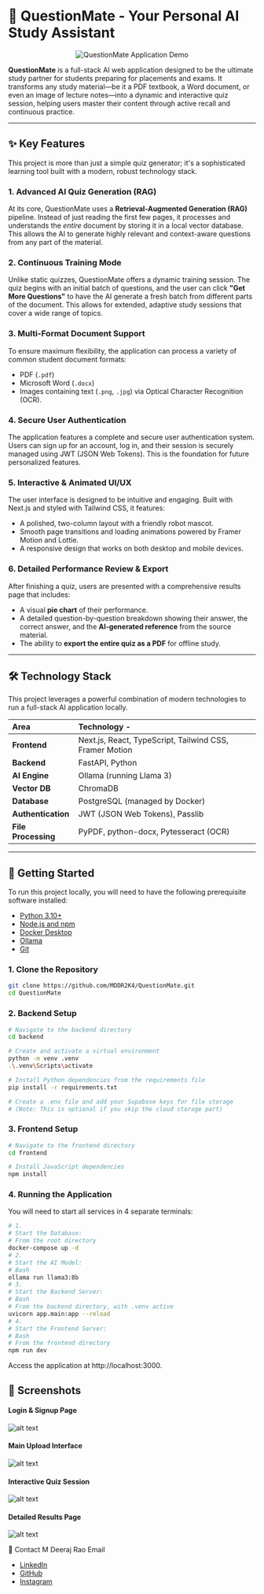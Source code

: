 # 🤖 QuestionMate - Your Personal AI Study Assistant

<p align="center">
  <img src="https://via.placeholder.com/800x400.png?text=Add+a+GIF+or+Screenshot+of+Your+App+Here" alt="QuestionMate Application Demo">
</p>

**QuestionMate** is a full-stack AI web application designed to be the ultimate study partner for students preparing for placements and exams. It transforms any study material—be it a PDF textbook, a Word document, or even an image of lecture notes—into a dynamic and interactive quiz session, helping users master their content through active recall and continuous practice.

---

## ✨ Key Features

This project is more than just a simple quiz generator; it's a sophisticated learning tool built with a modern, robust technology stack.

### 1. **Advanced AI Quiz Generation (RAG)**
At its core, QuestionMate uses a **Retrieval-Augmented Generation (RAG)** pipeline. Instead of just reading the first few pages, it processes and understands the *entire* document by storing it in a local vector database. This allows the AI to generate highly relevant and context-aware questions from any part of the material.

### 2. **Continuous Training Mode**
Unlike static quizzes, QuestionMate offers a dynamic training session. The quiz begins with an initial batch of questions, and the user can click **"Get More Questions"** to have the AI generate a fresh batch from different parts of the document. This allows for extended, adaptive study sessions that cover a wide range of topics.

### 3. **Multi-Format Document Support**
To ensure maximum flexibility, the application can process a variety of common student document formats:
-   PDF (`.pdf`)
-   Microsoft Word (`.docx`)
-   Images containing text (`.png`, `.jpg`) via Optical Character Recognition (OCR).

### 4. **Secure User Authentication**
The application features a complete and secure user authentication system. Users can sign up for an account, log in, and their session is securely managed using JWT (JSON Web Tokens). This is the foundation for future personalized features.

### 5. **Interactive & Animated UI/UX**
The user interface is designed to be intuitive and engaging. Built with Next.js and styled with Tailwind CSS, it features:
-   A polished, two-column layout with a friendly robot mascot.
-   Smooth page transitions and loading animations powered by Framer Motion and Lottie.
-   A responsive design that works on both desktop and mobile devices.

### 6. **Detailed Performance Review & Export**
After finishing a quiz, users are presented with a comprehensive results page that includes:
-   A visual **pie chart** of their performance.
-   A detailed question-by-question breakdown showing their answer, the correct answer, and the **AI-generated reference** from the source material.
-   The ability to **export the entire quiz as a PDF** for offline study.

---

## 🛠️ Technology Stack

This project leverages a powerful combination of modern technologies to run a full-stack AI application locally.

| Area                | Technology                                                                                                                                                                                                                                                                                                                                                                                                                                                                                                                                                                                                                                                                                                                                                                                                                                                                                                                                                                                                                                                                                                                                                                                                                                                                                                                                                                                                                                                                                                                                                                                                                                                                                                                                                                                                                                                                                                                                                                                                                                                                                                                                                                                                                                                                                                                                                                                                                                                                                                                                                                                                                                                                                                                                                                                                                                                                                                                                                                                                                                                                                                                                                                                                                                                                                                                                                                                                                                                                                                                                                                                                                                                                                                                                                                                                                                                                                                                                                                                                                                                                                                                                                                                                                                                                                                                                                                                                                                                                                                                                                                                                                                                                                                                                                                                                                                                                                                                                                                                                                                                                                                                                                                                                                                                                                                                                                                                                                                                                                                                                                                                                                                                                                                                                                                                                                                                                                                                                                                                                                                                                                                                                                                                                                                                                                                                                                                                                                                                                                                                                                                                                                                                                                                                                                                                                                                                                                                                                                                                                                                                                                                                                                                                                                                                                                                                                                                                                                                                                                                                                                                                                                                                                                                                                                                                                                                                                                                                                                                                                                                                                                                                                                                                                                                                                                                                                                                                                                                                                                                                                                                                                                                                                                                                                                                                                                                                                                                                                                                                                                                                                                                                                                                                                                                                                                                                                                                                                                                                                                                                                                                                                                                                                                                                                                                                                                                                                                                                                                                                                                                                                                                                                                                                                                                                                                                                                                                                                                                                                                                                                                                                                                                                                                                                                                                                                                                                                                                                                                                                                                                                                                                                                                                                                                                                                                                                                                                                                                                                                                                                                                                                                                                                                                                                                                                                                                                                                                                                                                                                                                                                                                                                                                                                                                                                                                                                                                                                                                                                                                                                                                                                                                                                                                                                                                                                                                                                                                                                                                                                                                                                                                                                                                                                                                                                                                                                                                                                                                                                                                                                                                                                                                                                                                                                                                                                                                                                                                                                                                                                                                                                                                                                                                                                                                                                                                                                                                                                                                                                                                                                                                                                                                                                                                                                                                                                                                                                                                                                                                                                                                                                                                                                                                                                                                                                                                                                                                                                                                                                                                                                                                                                                                                                                                                                                                                                                                                                                                                                                                                                                                                                                                                                                                                                                                                                                                                                                                                                                                                                                                                                                                                                                                                                                                                                                                                                                                                                                                                                                                                                                                                                                                                                                                                                                                                                                                                                                                                                                                                                                                                                                                                                                                                                                                                                                                                                                                                                                                                                                                                                                                                                                                                                                                                                                                                                                                                                                                                                                                                                                                                                                                                                                                                                                                                                                                                                                                                                                                                                                                                                                                                                                                                                                                                                                                                                                                                                                                                                                                                                                                                                                                                                                                                                                                                                                                                                                                                                                                                                                                                                                                                                                                                                                                                                                                                                                                                                                                                                                                                                                                                                                                                                                                                                                                                                                                                                                                                                                                                                                                                                                                                                                                                                                                                                                                                                                                                                                                                                                                                                                                                                                                                                                                                                                                                                                                                                                                                                                                                                                                                                                                                                                                                                                                                                                                                                                                                                                                                                                                                                                                                                                                                                                                                                                                                                                                                                                                                                                                                                                                                                                                                                                                                                                                                                                                                                                                                                                                                                                                                                                                                                                                                                                                                                                                                                                                                                                                                                                                                                                                                                                                                                                                                                                                                                                                                                                                                                                                                                                                                                                                                                                                                                                                                                                                                                                                                                                                                                                                                                                                                                                                                                                                                                                                                                                                                                                                                                                                                                                                                                                                                                                                                                                                                                                                                                                                                                                                                                                                                                                                                                                                                                                                                                                                                                                                                                                                                                                                                                                                                                                                                                                                                                                                                                                                                                                                                                                                                                                                                                                                                                                                                                                                                                                                                                                                                                                                                                                                                                                                                                                                                                                                                                                                                                                                                                                                                                                                                                                                                                                                                                                                                                                                                                                                                                                                                                                                                                                                                                                                                                                                                                                                                                                                                                                                                                                                                                                                                                                                                                                                                                                                                                                                                                                                                                                                                                                                                                                                                                                                                                                                                                                                                                                                                                                                                                                       - |
| :------------------ | :------------------------------------------------------------------------------------------------------------------------------------------------------------------------------------------------------------------------------------------------- |
| **Frontend**        | Next.js, React, TypeScript, Tailwind CSS, Framer Motion                                                                                                                                                                                            |
| **Backend**         | FastAPI, Python                                                                                                                                                                                                                                    |
| **AI Engine**       | Ollama (running Llama 3)                                                                                                                                                                                                                           |
| **Vector DB**       | ChromaDB                                                                                                                                                                                                                                           |
| **Database**        | PostgreSQL (managed by Docker)                                                                                                                                                                                                                     |
| **Authentication**  | JWT (JSON Web Tokens), Passlib                                                                                                                                                                                                                     |
| **File Processing** | PyPDF, python-docx, Pytesseract (OCR)                                                                                                                                                                                                              |

---

## 🚀 Getting Started

To run this project locally, you will need to have the following prerequisite software installed:

*   [Python 3.10+](https://www.python.org/downloads/)
*   [Node.js and npm](https://nodejs.org/en/download/)
*   [Docker Desktop](https://www.docker.com/products/docker-desktop/)
*   [Ollama](https://ollama.com/)
*   [Git](https://git-scm.com/downloads/)

### 1. Clone the Repository

```bash
git clone https://github.com/MDDR2K4/QuestionMate.git
cd QuestionMate
```
### 2. Backend Setup
```bash
# Navigate to the backend directory
cd backend

# Create and activate a virtual environment
python -m venv .venv
.\.venv\Scripts\activate

# Install Python dependencies from the requirements file
pip install -r requirements.txt

# Create a .env file and add your Supabase keys for file storage
# (Note: This is optional if you skip the cloud storage part)
```
### 3. Frontend Setup
```bash
# Navigate to the frontend directory
cd frontend

# Install JavaScript dependencies
npm install
```
### 4. Running the Application

You will need to start all services in 4 separate terminals:
```bash
# 1.
# Start the Database:
# From the root directory
docker-compose up -d
# 2.
# Start the AI Model:
# Bash
ollama run llama3:8b
# 3.
# Start the Backend Server:
# Bash
# From the backend directory, with .venv active
uvicorn app.main:app --reload
# 4.
# Start the Frontend Server:
# Bash
# From the frontend directory
npm run dev
```
Access the application at http://localhost:3000.
## 📸 Screenshots

#### Login & Signup Page
![alt text](https://via.placeholder.com/600x350.png?text=Add+Login+Page+Screenshot)
#### Main Upload Interface
![alt text](https://via.placeholder.com/600x350.png?text=Add+Upload+Page+Screenshot)
#### Interactive Quiz Session
![alt text](https://via.placeholder.com/600x350.png?text=Add+Quiz+Page+Screenshot)
#### Detailed Results Page
![alt text](https://via.placeholder.com/600x350.png?text=Add+Results+Page+Screenshot)

👤 Contact
M Deeraj Rao
Email

*   [LinkedIn](https://www.linkedin.com/in/mdeerajdrao/)
*   [GitHub](https://github.com/MDDR2K4/)
*   [Instagram](https://www.instagram.com/dxxrxj/)

